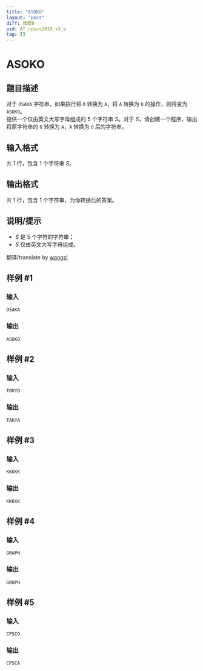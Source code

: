 ```yaml
---
title: "ASOKO"
layout: "post"
diff: 难度0
pid: AT_cpsco2019_s3_a
tag: []
---
```


# ASOKO

## 题目描述

对于 `OSAKA` 字符串，如果执行将 `O` 转换为 `A`，将 `A` 转换为 `O` 的操作，则将变为 `ASOKO`。  
提供一个仅由英文大写字母组成的 $5$ 个字符串 $S$。对于 $S$，请创建一个程序，输出将原字符串的 `O` 转换为 `A`，`A` 转换为 `O` 后的字符串。

## 输入格式

共 $1$ 行，包含 $1$ 个字符串 $S$。

## 输出格式

共 $1$ 行，包含 $1$ 个字符串，为你转换后的答案。

## 说明/提示

- $S$ 是 $5$ 个字符的字符串；  
- $S$ 仅由英文大写字母组成。  

翻译/translate by [wangzl](https://www.luogu.com.cn/user/222039)

## 样例 #1

### 输入

```
OSAKA
```

### 输出

```
ASOKO
```

## 样例 #2

### 输入

```
TOKYO
```

### 输出

```
TAKYA
```

## 样例 #3

### 输入

```
KKKKK
```

### 输出

```
KKKKK
```

## 样例 #4

### 输入

```
GRAPH
```

### 输出

```
GROPH
```

## 样例 #5

### 输入

```
CPSCO
```

### 输出

```
CPSCA
```

